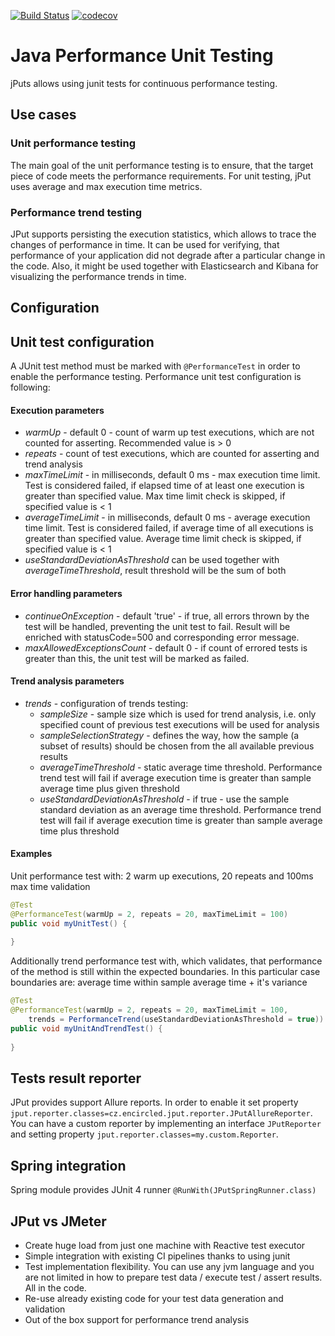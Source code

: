 [![Build Status](https://travis-ci.org/encircled/jPut.svg?branch=master)](https://travis-ci.org/encircled/jPut)
[![codecov](https://codecov.io/gh/encircled/jPut/branch/master/graph/badge.svg)](https://codecov.io/gh/encircled/jPut)

# Java Performance Unit Testing

jPuts allows using junit tests for continuous performance testing.

## Use cases

### Unit performance testing

The main goal of the unit performance testing is to ensure, that the target piece of code meets the performance requirements. 
For unit testing, jPut uses average and max execution time metrics.

### Performance trend testing

JPut supports persisting the execution statistics, which allows to trace the changes of performance in time. 
It can be used for verifying, that performance of your application did not degrade after a particular change in the code.
Also, it might be used together with Elasticsearch and Kibana for visualizing the performance trends in time.

## Configuration



## Unit test configuration

A JUnit test method must be marked with `@PerformanceTest` in order to enable the performance testing. Performance unit test configuration is following:

#### Execution parameters

- *warmUp* - default 0 - count of warm up test executions, which are not counted for asserting. Recommended value is > 0
- *repeats* - count of test executions, which are counted for asserting and trend analysis
- *maxTimeLimit* - in milliseconds, default 0 ms - max execution time limit. Test is considered failed, if elapsed time of at least one execution is greater than specified value. Max time limit check is skipped, if specified value is < 1   
- *averageTimeLimit* - in milliseconds, default 0 ms - average execution time limit. Test is considered failed, if average time of all executions is greater than specified value. Average time limit check is skipped, if specified value is < 1
- *useStandardDeviationAsThreshold* can be used together with *averageTimeThreshold*, result threshold will be the sum of both

#### Error handling parameters

- *continueOnException* - default 'true' - if true, all errors thrown by the test will be handled, preventing the unit test to fail. Result will be enriched with statusCode=500 and corresponding error message.  
- *maxAllowedExceptionsCount* - default 0 - if count of errored tests is greater than this, the unit test will be marked as failed. 

#### Trend analysis parameters

- *trends* - configuration of trends testing:  
    * *sampleSize* - sample size which is used for trend analysis, i.e. only specified count of previous test executions will be used for analysis
    * *sampleSelectionStrategy* - defines the way, how the sample (a subset of results) should be chosen from the all available previous results
    * *averageTimeThreshold* - static average time threshold. Performance trend test will fail if average execution time is greater than sample average time plus given threshold
    * *useStandardDeviationAsThreshold* - if true - use the sample standard deviation as an average time threshold. Performance trend test will fail if average execution time is greater than sample average time plus threshold

#### Examples

Unit performance test with: 2 warm up executions, 20 repeats and 100ms max time validation

```java
@Test
@PerformanceTest(warmUp = 2, repeats = 20, maxTimeLimit = 100)
public void myUnitTest() {
    
}

```
Additionally trend performance test with, which validates, that performance of the method is still within the expected boundaries.
In this particular case boundaries are: average time within sample average time + it's variance 

```java
@Test
@PerformanceTest(warmUp = 2, repeats = 20, maxTimeLimit = 100, 
    trends = PerformanceTrend(useStandardDeviationAsThreshold = true))
public void myUnitAndTrendTest() {
    
}
```

## Tests result reporter

JPut provides support Allure reports. In order to enable it set property `jput.reporter.classes=cz.encircled.jput.reporter.JPutAllureReporter`.
You can have a custom reporter by implementing an interface `JPutReporter` and setting property `jput.reporter.classes=my.custom.Reporter`.

## Spring integration

Spring module provides JUnit 4 runner `@RunWith(JPutSpringRunner.class)`

## JPut vs JMeter

- Create huge load from just one machine with Reactive test executor
- Simple integration with existing CI pipelines thanks to using junit
- Test implementation flexibility. You can use any jvm language and you are not limited in how to prepare test data / execute test / assert results. All in the code.
- Re-use already existing code for your test data generation and validation
- Out of the box support for performance trend analysis
